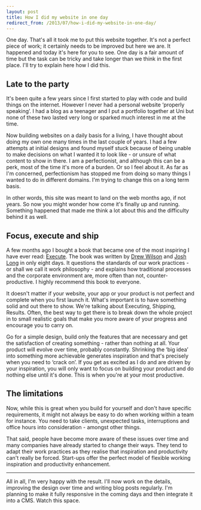 ```yaml
---
layout: post
title: How I did my website in one day
redirect_from: /2013/07/how-i-did-my-website-in-one-day/
---
```


One day. That's all it took me to put this website together. It's not a perfect piece of work; it certainly needs to be improved but here we are. It happened and today it's here for you to see. One day is a fair amount of time but the task can be tricky and take longer than we think in the first place. I'll try to explain here how I did this.

## Late to the party

It's been quite a few years since I first started to play with code and build things on the internet. However I never had a personal website ‘properly speaking’. I had a blog as a teenager and I put a portfolio together at Uni but none of these two lasted very long or sparked much interest in me at the time.

Now building websites on a daily basis for a living, I have thought about doing my own one many times in the last couple of years. I had a few attempts at initial designs and found myself stuck because of being unable to make decisions on what I wanted it to look like - or unsure of what content to show in there. I am a perfectionist, and although this can be a perk, most of the time it's more of a burden. Or so I feel about it. As far as I'm concerned, perfectionism has stopped me from doing so many things I wanted to do in different domains. I'm trying to change this on a long term basis.

In other words, this site was meant to land on the web months ago, if not years. So now you might wonder how come it's finally up and running. Something happened that made me think a lot about this and the difficulty behind it as well.

## Focus, execute and ship

A few months ago I bought a book that became one of the most inspiring I have ever read: [Execute](http://executebook.com). The book was written by [Drew Wilson](https://twitter.com/drewwilson) and [Josh Long](https://twitter.com/joshlong) in only eight days. It questions the standards of our work practices - or shall we call it work philosophy - and explains how traditional processes and the corporate environment are, more often than not, counter-productive. I highly recommend this book to everyone.

It doesn't matter if your website, your app or your product is not perfect and complete when you first launch it. What's important is to have something solid and out there to show. We're talking about Executing, Shipping, Results. Often, the best way to get there is to break down the whole project in to small realistic goals that make you more aware of your progress and encourage you to carry on.

Go for a simple design, build only the features that are necessary and get the satisfaction of creating something - rather than nothing at all. Your product will evolve over time, probably constantly. Shrinking the ‘big idea’ into something more achievable generates inspiration and that's precisely when you need to ‘crack on’. If you get as excited as I do and are driven by your inspiration, you will only want to focus on building your product and do nothing else until it's done. This is when you're at your most productive.

## The limitations

Now, while this is great when you build for yourself and don't have specific requirements, it might not always be easy to do when working within a team for instance. You need to take clients, unexpected tasks, interruptions and office hours into consideration - amongst other things.

That said, people have become more aware of these issues over time and many companies have already started to change their ways. They tend to adapt their work practices as they realise that inspiration and productivity can't really be forced. Start-ups offer the perfect model of flexible working inspiration and productivity enhancement.

* * *

All in all, I'm very happy with the result. I'll now work on the details, improving the design over time and writing blog posts regularly. I'm planning to make it fully responsive in the coming days and then integrate it into a CMS. Watch this space.
